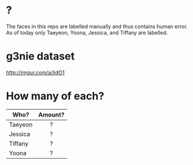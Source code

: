 # ?
The faces in this repo are labelled manually and thus contains human error. As of today only Taeyeon, Yoona, Jessica, and Tiffany are labelled. 

# g3nie dataset
http://imgur.com/a/lidO1

# How many of each?
| Who?  | Amount? |
| ------ |:------:| 
| Taeyeon      | ? | 
| Jessica      | ? | 
| Tiffany | ? |
| Yoona | ? |
